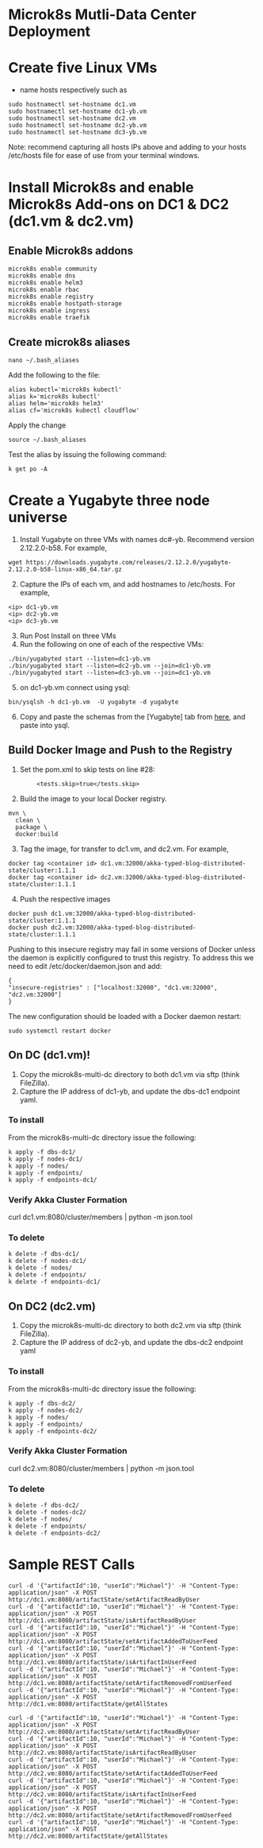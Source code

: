 # Microk8s Mutli-Data Center Deployment

# Create five Linux VMs
- name hosts respectively such as
```
sudo hostnamectl set-hostname dc1.vm
sudo hostnamectl set-hostname dc1-yb.vm
sudo hostnamectl set-hostname dc2.vm
sudo hostnamectl set-hostname dc2-yb.vm
sudo hostnamectl set-hostname dc3-yb.vm
```
Note: recommend capturing all hosts IPs above and adding to your hosts /etc/hosts file for ease of use from your terminal windows.

# Install Microk8s and enable Microk8s Add-ons on DC1 & DC2 (dc1.vm & dc2.vm)
## Enable Microk8s addons
```
microk8s enable community
microk8s enable dns
microk8s enable helm3
microk8s enable rbac
microk8s enable registry
microk8s enable hostpath-storage
microk8s enable ingress
microk8s enable traefik
```
## Create microk8s aliases
```
nano ~/.bash_aliases
```
Add the following to the file:
```
alias kubectl='microk8s kubectl'
alias k='microk8s kubectl'
alias helm='microk8s helm3'
alias cf='microk8s kubectl cloudflow'
```
Apply the change
```
source ~/.bash_aliases
```

Test the alias by issuing the following command:
```
k get po -A
```

# Create a Yugabyte three node universe

1. Install Yugabyte on three VMs with names dc#-yb. Recommend version 2.12.2.0-b58. For example,
```
wget https://downloads.yugabyte.com/releases/2.12.2.0/yugabyte-2.12.2.0-b58-linux-x86_64.tar.gz
```
2. Capture the IPs of each vm, and add hostnames to /etc/hosts. For example,
```
<ip> dc1-yb.vm
<ip> dc2-yb.vm
<ip> dc3-yb.vm

```
3. Run Post Install on three VMs
4. Run the following on one of each of the respective VMs:
```
./bin/yugabyted start --listen=dc1-yb.vm
./bin/yugabyted start --listen=dc2-yb.vm --join=dc1-yb.vm
./bin/yugabyted start --listen=dc3-yb.vm --join=dc1-yb.vm
```
5. on dc1-yb.vm connect using ysql:
```
bin/ysqlsh -h dc1-yb.vm  -U yugabyte -d yugabyte
```
6. Copy and paste the schemas from the [Yugabyte] tab from [here](https://doc.akka.io/docs/akka-persistence-r2dbc/current/getting-started.html#creating-the-schema), and paste into ysql.

## Build Docker Image and Push to the Registry
1. Set the pom.xml to skip tests on line #28:
```
        <tests.skip>true</tests.skip>
```
2. Build the image to your local Docker registry.
```
mvn \
  clean \
  package \
  docker:build
```
3. Tag the image, for transfer to dc1.vm, and dc2.vm. For example,
```
docker tag <container id> dc1.vm:32000/akka-typed-blog-distributed-state/cluster:1.1.1
docker tag <container id> dc2.vm:32000/akka-typed-blog-distributed-state/cluster:1.1.1
```
4. Push the respective images 
```
docker push dc1.vm:32000/akka-typed-blog-distributed-state/cluster:1.1.1
docker push dc2.vm:32000/akka-typed-blog-distributed-state/cluster:1.1.1
```

Pushing to this insecure registry may fail in some versions of Docker unless the daemon is explicitly configured to trust this registry. To address this we need to edit /etc/docker/daemon.json and add:
```
{
"insecure-registries" : ["localhost:32000", "dc1.vm:32000", "dc2.vm:32000"]
}
```
The new configuration should be loaded with a Docker daemon restart:

```
sudo systemctl restart docker
```

## On DC (dc1.vm)!
1. Copy the microk8s-multi-dc directory to both dc1.vm via sftp (think FileZilla).
2. Capture the IP address of dc1-yb, and update the dbs-dc1 endpoint yaml.

### To install
From the microk8s-multi-dc directory issue the following:
```
k apply -f dbs-dc1/
k apply -f nodes-dc1/
k apply -f nodes/
k apply -f endpoints/
k apply -f endpoints-dc1/
```

### Verify Akka Cluster Formation
curl dc1.vm:8080/cluster/members | python -m json.tool

### To delete
```
k delete -f dbs-dc1/
k delete -f nodes-dc1/
k delete -f nodes/
k delete -f endpoints/
k delete -f endpoints-dc1/
```

## On DC2 (dc2.vm)
1. Copy the microk8s-multi-dc directory to both dc2.vm via sftp (think FileZilla).
2. Capture the IP address of dc2-yb, and update the dbs-dc2 endpoint yaml

### To install
From the microk8s-multi-dc directory issue the following:
```
k apply -f dbs-dc2/
k apply -f nodes-dc2/
k apply -f nodes/
k apply -f endpoints/
k apply -f endpoints-dc2/
```

### Verify Akka Cluster Formation
curl dc2.vm:8080/cluster/members | python -m json.tool


### To delete
```
k delete -f dbs-dc2/
k delete -f nodes-dc2/
k delete -f nodes/
k delete -f endpoints/
k delete -f endpoints-dc2/
```

# Sample REST Calls
```
curl -d '{"artifactId":10, "userId":"Michael"}' -H "Content-Type: application/json" -X POST http://dc1.vm:8080/artifactState/setArtifactReadByUser
curl -d '{"artifactId":10, "userId":"Michael"}' -H "Content-Type: application/json" -X POST http://dc1.vm:8080/artifactState/isArtifactReadByUser
curl -d '{"artifactId":10, "userId":"Michael"}' -H "Content-Type: application/json" -X POST http://dc1.vm:8080/artifactState/setArtifactAddedToUserFeed
curl -d '{"artifactId":10, "userId":"Michael"}' -H "Content-Type: application/json" -X POST http://dc1.vm:8080/artifactState/isArtifactInUserFeed
curl -d '{"artifactId":10, "userId":"Michael"}' -H "Content-Type: application/json" -X POST http://dc1.vm:8080/artifactState/setArtifactRemovedFromUserFeed
curl -d '{"artifactId":10, "userId":"Michael"}' -H "Content-Type: application/json" -X POST http://dc1.vm:8080/artifactState/getAllStates
```

```
curl -d '{"artifactId":10, "userId":"Michael"}' -H "Content-Type: application/json" -X POST http://dc2.vm:8080/artifactState/setArtifactReadByUser
curl -d '{"artifactId":10, "userId":"Michael"}' -H "Content-Type: application/json" -X POST http://dc2.vm:8080/artifactState/isArtifactReadByUser
curl -d '{"artifactId":10, "userId":"Michael"}' -H "Content-Type: application/json" -X POST http://dc2.vm:8080/artifactState/setArtifactAddedToUserFeed
curl -d '{"artifactId":10, "userId":"Michael"}' -H "Content-Type: application/json" -X POST http://dc2.vm:8080/artifactState/isArtifactInUserFeed
curl -d '{"artifactId":10, "userId":"Michael"}' -H "Content-Type: application/json" -X POST http://dc2.vm:8080/artifactState/setArtifactRemovedFromUserFeed
curl -d '{"artifactId":10, "userId":"Michael"}' -H "Content-Type: application/json" -X POST http://dc2.vm:8080/artifactState/getAllStates
```